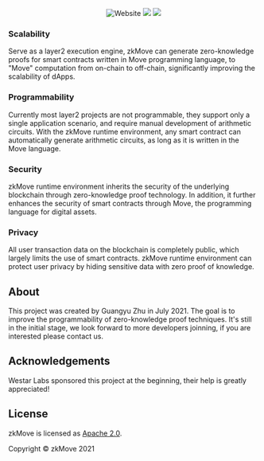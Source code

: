 <p align="center">
    <img alt="Website" src="https://img.shields.io/website?down_message=offline&label=zkmove.net&up_message=online&url=https%3A%2F%2Fzkmove.net">
    <a href="https://discord.gg/ufMbU8s2n7"><img src="https://img.shields.io/discord/700454073459015690?logo=discord"/></a>
    <a href="https://twitter.com/zkmove"><img src="https://img.shields.io/twitter/follow/zkmove?style=social"/></a>
</p>

### Scalability

Serve as a layer2 execution engine, zkMove can generate zero-knowledge proofs for smart contracts written in Move programming language,  to "Move" computation from on-chain to off-chain, significantly improving the scalability of dApps.

### Programmability

Currently most layer2 projects are not programmable, they support only a single application scenario, and require manual development of arithmetic circuits. With the zkMove runtime environment, any smart contract can automatically generate arithmetic circuits, as long as it is written in the Move language.

### Security

zkMove runtime environment inherits the security of the underlying blockchain through zero-knowledge proof technology. In addition, it further enhances the security of smart contracts through Move, the programming language for digital assets.

### Privacy

All user transaction data on the blockchain is completely public, which largely limits the use of smart contracts. zkMove runtime environment can protect user privacy by hiding sensitive data with zero proof of knowledge.


## About

This project was created by Guangyu Zhu in July 2021. The goal is to improve the programmability of zero-knowledge proof techniques. It's still in the initial stage, we look forward to more developers joinning, if you are interested please contact us.


## Acknowledgements

Westar Labs sponsored this project at the beginning, their help is greatly appreciated!


## License

zkMove is licensed as [Apache 2.0](./LICENSE).
 
 
Copyright © zkMove 2021
